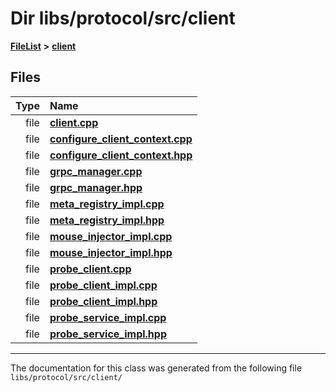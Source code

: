 

# Dir libs/protocol/src/client



[**FileList**](files.md) **>** [**client**](dir_5522d6aca5c3fb454e911c5582f2e576.md)












## Files

| Type | Name |
| ---: | :--- |
| file | [**client.cpp**](client_8cpp.md) <br> |
| file | [**configure\_client\_context.cpp**](configure__client__context_8cpp.md) <br> |
| file | [**configure\_client\_context.hpp**](configure__client__context_8hpp.md) <br> |
| file | [**grpc\_manager.cpp**](grpc__manager_8cpp.md) <br> |
| file | [**grpc\_manager.hpp**](grpc__manager_8hpp.md) <br> |
| file | [**meta\_registry\_impl.cpp**](meta__registry__impl_8cpp.md) <br> |
| file | [**meta\_registry\_impl.hpp**](meta__registry__impl_8hpp.md) <br> |
| file | [**mouse\_injector\_impl.cpp**](mouse__injector__impl_8cpp.md) <br> |
| file | [**mouse\_injector\_impl.hpp**](mouse__injector__impl_8hpp.md) <br> |
| file | [**probe\_client.cpp**](probe__client_8cpp.md) <br> |
| file | [**probe\_client\_impl.cpp**](probe__client__impl_8cpp.md) <br> |
| file | [**probe\_client\_impl.hpp**](probe__client__impl_8hpp.md) <br> |
| file | [**probe\_service\_impl.cpp**](probe__service__impl_8cpp.md) <br> |
| file | [**probe\_service\_impl.hpp**](probe__service__impl_8hpp.md) <br> |



























































------------------------------
The documentation for this class was generated from the following file `libs/protocol/src/client/`

